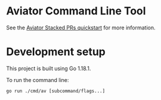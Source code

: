 # Aviator Command Line Tool

See the [Aviator Stacked PRs quickstart](https://docs.aviator.co/getting-started/stacked-prs) for more information.

# Development setup
This project is built using Go 1.18.1.

To run the command line:
```
go run ./cmd/av [subcommand/flags...]
```
